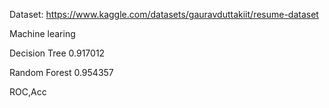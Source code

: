 Dataset: https://www.kaggle.com/datasets/gauravduttakiit/resume-dataset

Machine learing

Decision Tree	0.917012

Random Forest	0.954357

ROC,Acc
